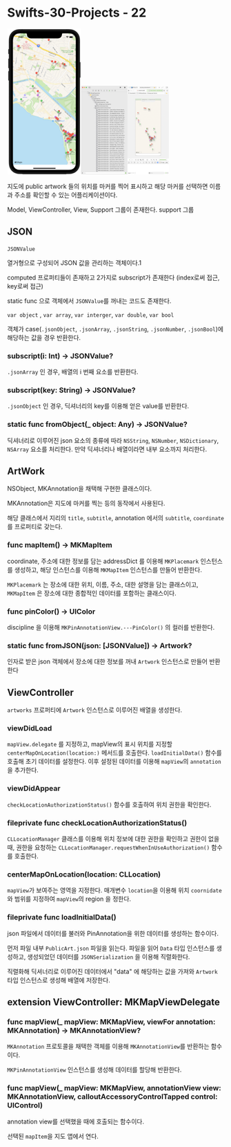 # Swifts-30-Projects - 22



<img src="image_asset/Untitled.png" alt="image_asset/Untitled.png" style="zoom:33%;" /><img src="image_asset/Untitled%201.png" alt="image_asset/Untitled%201.png" style="zoom: 20%;" />

지도에 public artwork 들의 위치를 마커를 찍어 표시하고 해당 마커를 선택하면 이름과 주소를 확인할 수 있는 어플리케이션이다.

Model, ViewController, View, Support 그룹이 존재한다. support 그룹

## JSON

`JSONValue`

열거형으로 구성되어 JSON 값을 관리하는 객체이다.1

computed 프로퍼티들이 존재하고 2가지로 subscript가 존재한다 (index로써 접근, key로써 접근)

static func 으로 객체에서 `JSONValue`를 꺼내는 코드도 존재한다.

`var object` , `var array`, `var interger`, `var double`, `var bool`

객체가 case(`.jsonObject`, `.jsonArray`, `.jsonString`, `.jsonNumber`, `.jsonBool`)에 해당하는 값을 경우 반환한다.

### subscript(i: Int) → JSONValue?

`.jsonArray` 인 경우, 배열의 i 번째 요소를 반환한다.

### subscript(key: String) → JSONValue?

`.jsonObject` 인 경우, 딕셔너리의 key를 이용해 얻은 value를 반환한다.

### static func fromObject(_ object: Any) → JSONValue?

딕셔너리로 이루어진 json 요소의 종류에 따라 `NSString`, `NSNumber`, `NSDictionary`, `NSArray` 요소를 처리한다. 만약 딕셔너리나 배열이라면 내부 요소까지 처리한다.

## ArtWork

NSObject, MKAnnotation을 채택해 구현한 클래스이다.

MKAnnotation은 지도에 마커를 찍는 등의 동작에서 사용된다.

해당 클래스에서 지리의 `title`, `subtitle`, annotation 에서의 `subtitle`, `coordinate` 를 프로퍼티로 갖는다.

### func mapItem() → MKMapItem

coordinate, 주소에 대한 정보를 담는 addressDict 를 이용해 `MKPlacemark` 인스턴스를 생성하고, 해당 인스턴스를 이용해 `MKMapItem` 인스턴스를 만들어 반환한다.

`MKPlacemark` 는 장소에 대한 위치, 이름, 주소, 대한 설명을 담는 클래스이고, `MKMapItem` 은 장소에 대한 종합적인 데이터를 포함하는 클래스이다. 

### func pinColor() -> UIColor

discipline 을 이용해 `MKPinAnnotationView.---PinColor()` 의 컬러를 반환한다.

### static func fromJSON(json: [JSONValue]) -> Artwork?

인자로 받은 json 객체에서 장소에 대한 정보를 꺼내 `Artwork` 인스턴스로 만들어 반환한다

## ViewController

`artworks` 프로퍼티에 `Artwork` 인스턴스로 이루어진 배열을 생성한다.

### viewDidLoad

`mapView.delegate` 를 지정하고, mapView의 표시 위치를 지정할 `centerMapOnLocation(location:)` 메서드를 호출한다. `loadInitialData()` 함수를 호출해 초기 데이터를 설정한다. 이후 설정된 데이터를 이용해 `mapView`의 `annotation`을 추가한다.

### viewDidAppear

`checkLocationAuthorizationStatus()` 함수를 호출하여 위치 권한을 확인한다.

### fileprivate func checkLocationAuthorizationStatus()

`CLLocationManager` 클래스를 이용해 위치 정보에 대한 권한을 확인하고 권한이 없을때, 권한을 요청하는 `CLLocationManager.requestWhenInUseAuthorization()` 함수를 호출한다.

### centerMapOnLocation(location: CLLocation)

`mapView`가 보여주는 영역을 지정한다. 매개변수 `location`을 이용해 위치 `coornidate` 와 범위를 지정하여 `mapView`의 region 을 정한다.

### fileprivate func loadInitialData()

json 파일에서 데이터를 불러와 PinAnnotation을 위한 데이터를 생성하는 함수이다.

먼저 파일 내부 `PublicArt.json` 파일을 읽는다. 파일을 읽어 `Data` 타입 인스턴스를 생성하고, 생성되었던 데이터를 `JSONSerialization` 을 이용해 직렬화한다.

직렬화해 딕셔너리로 이루어진 데이터에서 "data" 에 해당하는 값을 가져와 `Artwork` 타입 인스턴스로 생성해 배열에 저장한다.

## extension ViewController: MKMapViewDelegate

### func mapView(_ mapView: MKMapView, viewFor annotation: MKAnnotation) -> MKAnnotationView?

`MKAnnotation` 프로토콜을 채택한 객체를 이용해 `MKAnnotationView`를 반환하는 함수이다. 

`MKPinAnnotationView` 인스턴스를 생성해 데이터를 할당해 반환한다.

### func mapView(_ mapView: MKMapView, annotationView view: MKAnnotationView, calloutAccessoryControlTapped control: UIControl)

annotation view를 선택했을 때에 호출되는 함수이다.

선택된 `mapItem`을 지도 앱에서 연다.